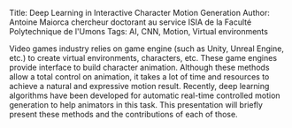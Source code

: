 Title: Deep Learning in Interactive Character Motion Generation 
Author: Antoine Maiorca chercheur doctorant au service ISIA de la Faculté Polytechnique de l'Umons 
Tags: AI, CNN, Motion, Virtual environments

Video games industry relies on game engine (such as Unity, Unreal Engine, etc.) to create virtual environments, characters, etc. These game engines provide interface to build character animation. Although these methods allow a total control on animation, it takes a lot of time and resources to achieve a natural and expressive motion result. Recently, deep learning algorithms have been developed for automatic real-time controlled motion generation to help animators in this task. This presentation will briefly present these methods and the contributions of each of those.

